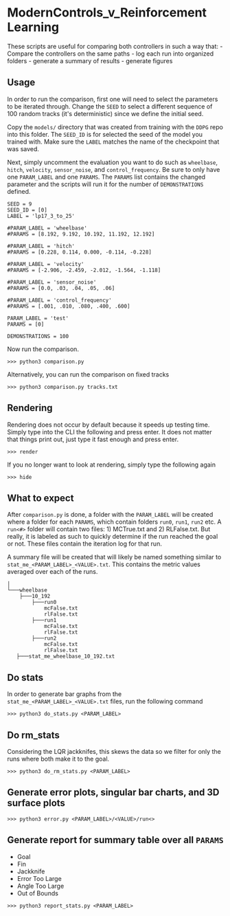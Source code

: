 # ModernControls_v_Reinforcement Learning

These scripts are useful for comparing both controllers in such a way that:
    - Compare the controllers on the same paths
    - log each run into organized folders
    - generate a summary of results
    - generate figures

## Usage

In order to run the comparison, first one will need to select the parameters to be iterated through. Change the `SEED` to select a different sequence of 100 random tracks (it's deterministic) since we define the initial seed.

Copy the `models/` directory that was created from training with the `DDPG` repo into this folder. The `SEED_ID` is for selected the seed of the model you trained with. Make sure the `LABEL` matches the name of the checkpoint that was saved.

Next, simply uncomment the evaluation you want to do such as `wheelbase`, `hitch`, `velocity`, `sensor_noise`, and `control_frequency`. Be sure to only have one `PARAM_LABEL` and one `PARAMS`. The `PARAMS` list contains the changed parameter and the scripts will run it for the number of `DEMONSTRATIONS` defined.

```
SEED = 9
SEED_ID = [0]
LABEL = 'lp17_3_to_25'

#PARAM_LABEL = 'wheelbase'
#PARAMS = [8.192, 9.192, 10.192, 11.192, 12.192]

#PARAM_LABEL = 'hitch'
#PARAMS = [0.228, 0.114, 0.000, -0.114, -0.228]

#PARAM_LABEL = 'velocity'
#PARAMS = [-2.906, -2.459, -2.012, -1.564, -1.118]

#PARAM_LABEL = 'sensor_noise'
#PARAMS = [0.0, .03, .04, .05, .06]

#PARAM_LABEL = 'control_frequency'
#PARAMS = [.001, .010, .080, .400, .600]

PARAM_LABEL = 'test'
PARAMS = [0]

DEMONSTRATIONS = 100
```

Now run the comparison.
```
>>> python3 comparison.py
```

Alternatively, you can run the comparison on fixed tracks
```
>>> python3 comparison.py tracks.txt
```

## Rendering

Rendering does not occur by default because it speeds up testing time. Simply type into the CLI the following and press enter. It does not matter that things print out, just type it fast enough and press enter.

```
>>> render
```

If you no longer want to look at rendering, simply type the following again

```
>>> hide
```

## What to expect

After `comparison.py` is done, a folder with the `PARAM_LABEL` will be created where a folder for each `PARAMS`, which contain folders `run0`, `run1`, `run2` etc. A `run<#>` folder will contain two files: 1) MCTrue.txt and 2) RLFalse.txt. But really, it is labeled as such to quickly determine if the run reached the goal or not. These files contain the iteration log for that run.

A summary file will be created that will likely be named something similar to `stat_me_<PARAM_LABEL>_<VALUE>.txt`. This contains the metric values averaged over each of the runs.  
```
│
└───wheelbase
    ├───10_192
        ├───run0
            mcFalse.txt
            rlFalse.txt
        ├───run1
            mcFalse.txt
            rlFalse.txt
        ├───run2
            mcFalse.txt
            rlFalse.txt
   ├───stat_me_wheelbase_10_192.txt
```

## Do stats

In order to generate bar graphs from the `stat_me_<PARAM_LABEL>_<VALUE>.txt` files, run the following command

```
>>> python3 do_stats.py <PARAM_LABEL>
```

## Do rm_stats

Considering the LQR jackknifes, this skews the data so we filter for only the runs where both make it to the goal.

```
>>> python3 do_rm_stats.py <PARAM_LABEL>
```

## Generate error plots, singular bar charts, and 3D surface plots

```
>>> python3 error.py <PARAM_LABEL>/<VALUE>/run<>
```

## Generate report for summary table over all `PARAMS`

- Goal 
- Fin
- Jackknife
- Error Too Large
- Angle Too Large
- Out of Bounds

```
>>> python3 report_stats.py <PARAM_LABEL>
```